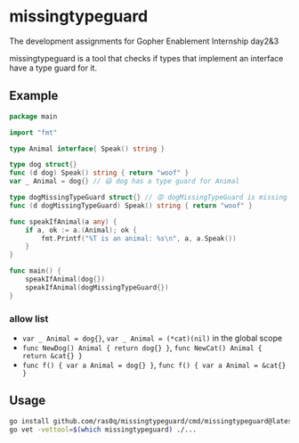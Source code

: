 # missingtypeguard

The development assignments for Gopher Enablement Internship day2&3

missingtypeguard is a tool that checks if types that implement an interface have a type guard for it.

## Example

```go
package main

import "fmt"

type Animal interface{ Speak() string }

type dog struct{}
func (d dog) Speak() string { return "woof" }
var _ Animal = dog{} // 😃 dog has a type guard for Animal

type dogMissingTypeGuard struct{} // 😡 dogMissingTypeGuard is missing atype guard for Animal"
func (d dogMissingTypeGuard) Speak() string { return "woof" }

func speakIfAnimal(a any) {
    if a, ok := a.(Animal); ok {
        fmt.Printf("%T is an animal: %s\n", a, a.Speak())
    }
}

func main() {
    speakIfAnimal(dog{})
    speakIfAnimal(dogMissingTypeGuard{})
}
```

### allow list

- `var _ Animal = dog{}`, `var _ Animal = (*cat)(nil)` in the global scope
- `func NewDog() Animal { return dog{} }`, `func NewCat() Animal { return &cat{} }`
- `func f() { var a Animal = dog{} }`, `func f() { var a Animal = &cat{} }`

## Usage

```bash
go install github.com/ras0q/missingtypeguard/cmd/missingtypeguard@latest
go vet -vettool=$(which missingtypeguard) ./...
```
